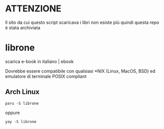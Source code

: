 # ATTENZIONE
Il sito da cui questo script scaricava i libri non esiste più quindi questa repo è stata archiviata

# librone
scarica e-book in italiano | ebook

Dovrebbe essere compatibile con qualsiasi *NIX (Linux, MacOS, BSD) ed emulatore di terminale POSIX compliant

## Arch Linux

```
paru -S librone
```
oppure
```
yay -S librone
```
